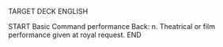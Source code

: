 TARGET DECK
ENGLISH

START
Basic
Command performance
Back: n. Theatrical or film performance given at royal request.
END
